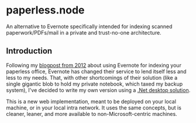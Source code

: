 # paperless.node

An alternative to Evernote specifically intended for indexing scanned paperwork/PDFs/mail in a private and trust-no-one architecture.

## Introduction

Following my [blogpost from 2012](https://uri.agassi.co/2012/09/29/going-paperless-using-evernote/) about using Evernote for indexing
your paperless office, Evernote has changed their service to lend itself less and less to my needs. That, with other shortcomings of
their solution (like a single gigantic blob to hold my private notebook, which taxed my backup system), I've decided to write my own
version using a [.Net desktop solution](https://dev.azure.com/uriagassi/Paperless).

This is a new web implementation, meant to be deployed on your local machine, or in your local intra network. It uses the same concepts,
but is cleaner, leaner, and more available to non-Microsoft-centric machines.
